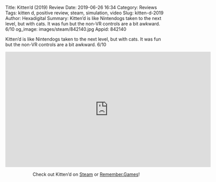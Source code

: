 Title: Kitten’d (2019) Review
Date: 2019-06-26 16:34
Category: Reviews
Tags: kitten d, positive review, steam, simulation, video
Slug: kitten-d-2019
Author: Hexadigital
Summary: Kitten’d is like Nintendogs taken to the next level, but with cats. It was fun but the non-VR controls are a bit awkward. 6/10
og_image: images/steam/842140.jpg
Appid: 842140

Kitten’d is like Nintendogs taken to the next level, but with cats. It was fun but the non-VR controls are a bit awkward. 6/10

<center><iframe src="https://www.youtube.com/embed/ugkEKk_a2xE?feature=oembed" allow="accelerometer; autoplay; encrypted-media; gyroscope; picture-in-picture" width="640" height="360" frameborder="0"></iframe>

Check out Kitten’d on [Steam](https://store.steampowered.com/app/842140/?curator_clanid=34633900) or [Remember.Games](https://remember.games/game/2576/)!</center>